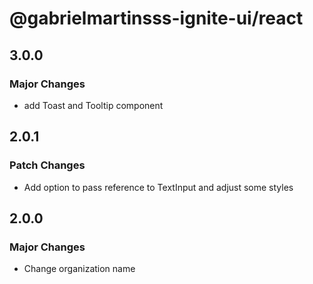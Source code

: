 # @gabrielmartinsss-ignite-ui/react

## 3.0.0

### Major Changes

- add Toast and Tooltip component

## 2.0.1

### Patch Changes

- Add option to pass reference to TextInput and adjust some styles

## 2.0.0

### Major Changes

- Change organization name
